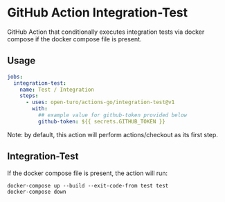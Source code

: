 # GitHub Action Integration-Test

GitHub Action that conditionally executes integration tests via docker compose if the docker compose file is present.

## Usage

```yaml
jobs:
  integration-test:
    name: Test / Integration
    steps:
      - uses: open-turo/actions-go/integration-test@v1
        with:
          ## example value for github-token provided below
          github-token: ${{ secrets.GITHUB_TOKEN }}
```

Note: by default, this action will perform actions/checkout as its first step.

## Integration-Test

If the docker compose file is present, the action will run:

```shell
docker-compose up --build --exit-code-from test test
docker-compose down
```
